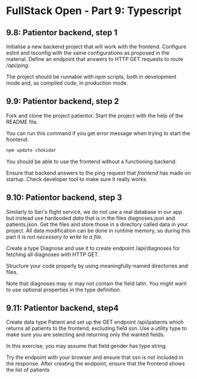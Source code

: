 # FullStack Open - Part 9: Typescript

## 9.8: Patientor backend, step 1

Initialise a new backend project that will work with the frontend. Configure eslint and tsconfig with the same configurations as proposed in the material. Define an endpoint that answers to HTTP GET requests to route _/api/ping_.

The project should be runnable with npm scripts, both in development mode and, as compiled code, in production mode.

## 9.9: Patientor backend, step 2

Fork and clone the project patientor. Start the project with the help of the README file.

You can run this command if you get error message when trying to start the frontend:

```bash
npm update chokidar
```

You should be able to use the frontend without a functioning backend.

Ensure that backend answers to the ping request that _frontend_ has made on startup. Check developer tool to make sure it really works

## 9.10: Patientor backend, step 3

Similarly to Ilari's flight service, we do not use a real database in our app but instead use hardcoded _data_ that is in the files diagnoses.json and patients.json. Get the files and store those in a directory called data in your project. All data modification can be done in runtime memory, so during this part it is _not necessary to write to a file_.

Create a type Diagnose and use it to create endpoint /api/diagnoses for fetching all diagnoses with HTTP GET.

Structure your code properly by using meaningfully-named directories and files.

Note that diagnoses may or may not contain the field latin. You might want to use optional properties in the type definition.

## 9.11: Patientor backend, step4

Create data type Patient and set up the GET endpoint /api/patients which returns all patients to the frontend, excluding field ssn. Use a utility type to make sure you are selecting and returning only the wanted fields.

In this exercise, you may assume that field gender has type string.

Try the endpoint with your browser and ensure that ssn is not included in the response. After creating the endpoint, ensure that the frontend shows the list of patients
